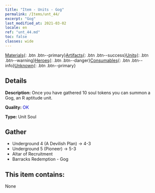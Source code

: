 ```yaml
---
title: "Item - Units - Gog"
permalink: /Items/unt_44/
excerpt: "Gog"
last_modified_at: 2021-03-02
locale: en
ref: "unt_44.md"
toc: false
classes: wide
---
```

 [Materials](/Items/){: .btn .btn--primary}[Artifacts](/Items/Artifacts/){: .btn .btn--success}[Units](/Items/Units/){: .btn .btn--warning}[Heroes](/Items/Heroes/){: .btn .btn--danger}[Consumables](/Items/Consumables/){: .btn .btn--info}[Unknown](/Items/Unknown/){: .btn .btn--primary}

## Details
 **Description:** Once you have gathered 10 soul tokens you can summon a Gog, an R aptitude unit.

 **Quality:** <span style="color: #0000CD">OK</span>

 **Type:** Unit Soul

## Gather

*    Underground 4 (A Devilish Plan) -> 4-3 
*    Underground 5 (Pioneer) -> 5-3 
*    Altar of Recruitment 
*    Barracks Redemption - Gog 

## This item contains:

  None

